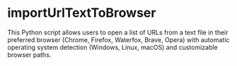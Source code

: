 # importUrlTextToBrowser
This Python script allows users to open a list of URLs from a text file in their preferred browser (Chrome, Firefox, Waterfox, Brave, Opera) with automatic operating system detection (Windows, Linux, macOS) and customizable browser paths.
